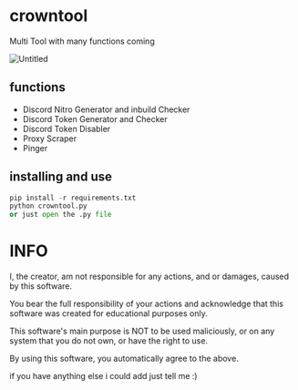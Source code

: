 # crowntool
Multi Tool with many functions coming

![Untitled](https://i.ibb.co/v3gzZ8F/Untitled.png)
## functions

- Discord Nitro Generator and inbuild Checker
- Discord Token Generator and Checker
- Discord Token Disabler
- Proxy Scraper
- Pinger

## installing and use
```python
pip install -r requirements.txt
python crowntool.py
or just open the .py file
```

# INFO

I, the creator, am not responsible for any actions, and or damages, caused by this software.

You bear the full responsibility of your actions and acknowledge that this software was created for educational purposes only.

This software's main purpose is NOT to be used maliciously, or on any system that you do not own, or have the right to use.

By using this software, you automatically agree to the above.

if you have anything else i could add just tell me :)

